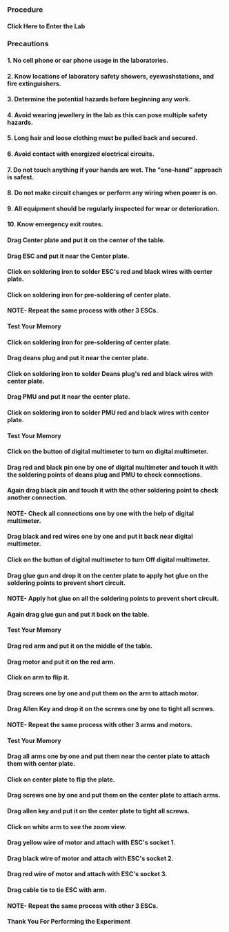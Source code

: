 ### Procedure

#### Click Here to Enter the Lab

### Precautions

#### 1. No cell phone or ear phone usage in the laboratories.
#### 2. Know locations of laboratory safety showers, eyewashstations, and fire extinguishers.
#### 3. Determine the potential hazards before beginning any work.
#### 4. Avoid wearing jewellery in the lab as this can pose multiple safety hazards.
#### 5. Long hair and loose clothing must be pulled back and secured.
#### 6. Avoid contact with energized electrical circuits.
#### 7. Do not touch anything if your hands are wet. The "one-hand" approach is safest.
#### 8. Do not make circuit changes or perform any wiring when power is on.
#### 9. All equipment should be regularly inspected for wear or deterioration.
#### 10. Know emergency exit routes.

#### Drag Center plate and put it on the center of the table.


<!-- #### <img src="images/pro1.png" style="height: 500px;"> -->

#### Drag ESC and put it near the Center plate.

<!-- #### <img src="images/pro2.png" style="height: 500px;"> -->

#### Click on soldering iron to solder ESC's red and black wires with center plate.

#### Click on soldering iron for pre-soldering of center plate.

#### NOTE- Repeat the same process with other 3 ESCs.

#### Test Your Memory

#### Click on soldering iron for pre-soldering of center plate.

#### Drag deans plug and put it near the center plate.

#### Click on soldering iron to solder Deans plug's red and black wires with center plate.

#### Drag PMU and put it near the center plate.

#### Click on soldering iron to solder PMU red and black wires with center plate.

#### Test Your Memory

#### Click on the button of digital multimeter to turn on digital multimeter.

#### Drag red and black pin one by one of digital multimeter and touch it with the soldering points of deans plug and PMU to check connections.

#### Again drag black pin and touch it with the other soldering point to check another connection.

#### NOTE- Check all connections one by one with the help of digital multimeter.

#### Drag black and red wires one by one and put it back near digital multimeter.

#### Click on the button of digital multimeter to turn Off digital multimeter.

#### Drag glue gun and drop it on the center plate to apply hot glue on the soldering points to prevent short circuit.

#### NOTE- Apply hot glue on all the soldering points to prevent short circuit.

#### Again drag glue gun and put it back on the table.

#### Test Your Memory 

#### Drag red arm and put it on the middle of the table.

#### Drag motor and put it on the red arm.

#### Click on arm to flip it.

#### Drag screws one by one and put them on the arm to attach motor.

#### Drag Allen Key and drop it on the screws one by one to tight all screws.

#### NOTE- Repeat the same process with other 3 arms and motors.

#### Test Your Memory 

#### Drag all arms one by one and put them near the center plate to attach them with center plate.

#### Click on center plate to flip the plate.

#### Drag screws one by one and put them on the center plate to attach arms.

#### Drag allen key and put it on the center plate to tight all screws.

#### Click on white arm to see the zoom view.
 
#### Drag yellow wire of motor and attach with ESC's socket 1.

#### Drag black wire of motor and attach with ESC's socket 2.

#### Drag red wire of motor and attach with ESC's socket 3.

#### Drag cable tie to tie ESC with arm.

#### NOTE- Repeat the same process with other 3 ESCs.

#### Thank You For Performing the Experiment
